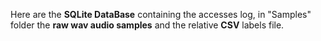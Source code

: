 Here are the **SQLite DataBase** containing the accesses log, in "Samples" folder the **raw wav audio samples** and the relative **CSV** labels file.
